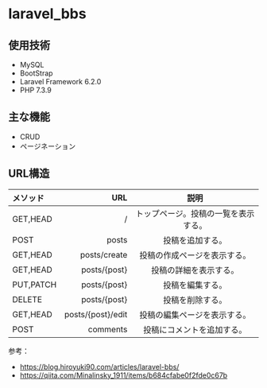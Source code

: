 # laravel_bbs

## 使用技術
- MySQL
- BootStrap
- Laravel Framework 6.2.0
- PHP 7.3.9

## 主な機能
- CRUD
- ページネーション

## URL構造
|メソッド|URL|説明|
|:-----------|------------:|:------------:|
|GET,HEAD|/|トップページ。投稿の一覧を表示する。|
|POST|posts|投稿を追加する。|
|GET,HEAD|posts/create|投稿の作成ページを表示する。|
|GET,HEAD|posts/{post}|投稿の詳細を表示する。|
|PUT,PATCH|posts/{post}|投稿を編集する。|
|DELETE|posts/{post}|投稿を削除する。|
|GET,HEAD|posts/{post}/edit|投稿の編集ページを表示する。|
|POST|comments|投稿にコメントを追加する。|

参考：
- https://blog.hiroyuki90.com/articles/laravel-bbs/
- https://qiita.com/Minalinsky_1911/items/b684cfabe0f2fde0c67b
